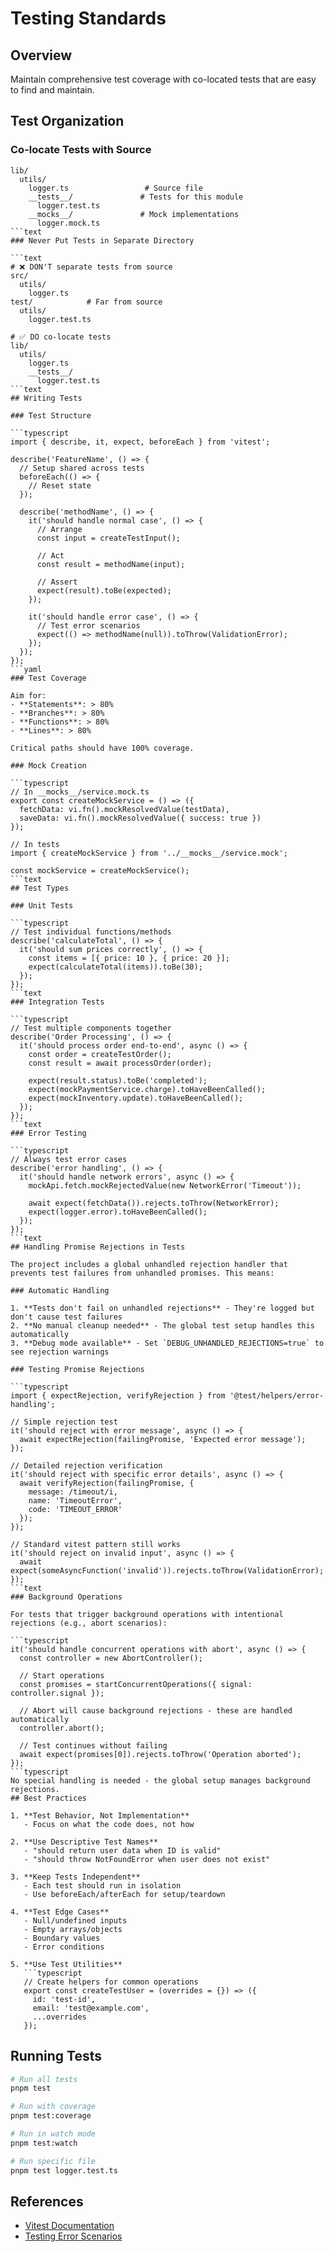 # Testing Standards

## Overview

Maintain comprehensive test coverage with co-located tests that are easy to find and maintain.

## Test Organization

### Co-locate Tests with Source

````text
lib/
  utils/
    logger.ts                 # Source file
    __tests__/               # Tests for this module
      logger.test.ts
    __mocks__/               # Mock implementations
      logger.mock.ts
```text
### Never Put Tests in Separate Directory

```text
# ❌ DON'T separate tests from source
src/
  utils/
    logger.ts
test/            # Far from source
  utils/
    logger.test.ts

# ✅ DO co-locate tests
lib/
  utils/
    logger.ts
    __tests__/
      logger.test.ts
```text
## Writing Tests

### Test Structure

```typescript
import { describe, it, expect, beforeEach } from 'vitest';

describe('FeatureName', () => {
  // Setup shared across tests
  beforeEach(() => {
    // Reset state
  });

  describe('methodName', () => {
    it('should handle normal case', () => {
      // Arrange
      const input = createTestInput();

      // Act
      const result = methodName(input);

      // Assert
      expect(result).toBe(expected);
    });

    it('should handle error case', () => {
      // Test error scenarios
      expect(() => methodName(null)).toThrow(ValidationError);
    });
  });
});
```yaml
### Test Coverage

Aim for:
- **Statements**: > 80%
- **Branches**: > 80%
- **Functions**: > 80%
- **Lines**: > 80%

Critical paths should have 100% coverage.

### Mock Creation

```typescript
// In __mocks__/service.mock.ts
export const createMockService = () => ({
  fetchData: vi.fn().mockResolvedValue(testData),
  saveData: vi.fn().mockResolvedValue({ success: true })
});

// In tests
import { createMockService } from '../__mocks__/service.mock';

const mockService = createMockService();
```text
## Test Types

### Unit Tests

```typescript
// Test individual functions/methods
describe('calculateTotal', () => {
  it('should sum prices correctly', () => {
    const items = [{ price: 10 }, { price: 20 }];
    expect(calculateTotal(items)).toBe(30);
  });
});
```text
### Integration Tests

```typescript
// Test multiple components together
describe('Order Processing', () => {
  it('should process order end-to-end', async () => {
    const order = createTestOrder();
    const result = await processOrder(order);

    expect(result.status).toBe('completed');
    expect(mockPaymentService.charge).toHaveBeenCalled();
    expect(mockInventory.update).toHaveBeenCalled();
  });
});
```text
### Error Testing

```typescript
// Always test error cases
describe('error handling', () => {
  it('should handle network errors', async () => {
    mockApi.fetch.mockRejectedValue(new NetworkError('Timeout'));

    await expect(fetchData()).rejects.toThrow(NetworkError);
    expect(logger.error).toHaveBeenCalled();
  });
});
```text
## Handling Promise Rejections in Tests

The project includes a global unhandled rejection handler that prevents test failures from unhandled promises. This means:

### Automatic Handling

1. **Tests don't fail on unhandled rejections** - They're logged but don't cause test failures
2. **No manual cleanup needed** - The global test setup handles this automatically
3. **Debug mode available** - Set `DEBUG_UNHANDLED_REJECTIONS=true` to see rejection warnings

### Testing Promise Rejections

```typescript
import { expectRejection, verifyRejection } from '@test/helpers/error-handling';

// Simple rejection test
it('should reject with error message', async () => {
  await expectRejection(failingPromise, 'Expected error message');
});

// Detailed rejection verification
it('should reject with specific error details', async () => {
  await verifyRejection(failingPromise, {
    message: /timeout/i,
    name: 'TimeoutError',
    code: 'TIMEOUT_ERROR'
  });
});

// Standard vitest pattern still works
it('should reject on invalid input', async () => {
  await expect(someAsyncFunction('invalid')).rejects.toThrow(ValidationError);
});
```text
### Background Operations

For tests that trigger background operations with intentional rejections (e.g., abort scenarios):

```typescript
it('should handle concurrent operations with abort', async () => {
  const controller = new AbortController();

  // Start operations
  const promises = startConcurrentOperations({ signal: controller.signal });

  // Abort will cause background rejections - these are handled automatically
  controller.abort();

  // Test continues without failing
  await expect(promises[0]).rejects.toThrow('Operation aborted');
});
```typescript
No special handling is needed - the global setup manages background rejections.
## Best Practices

1. **Test Behavior, Not Implementation**
   - Focus on what the code does, not how

2. **Use Descriptive Test Names**
   - "should return user data when ID is valid"
   - "should throw NotFoundError when user does not exist"

3. **Keep Tests Independent**
   - Each test should run in isolation
   - Use beforeEach/afterEach for setup/teardown

4. **Test Edge Cases**
   - Null/undefined inputs
   - Empty arrays/objects
   - Boundary values
   - Error conditions

5. **Use Test Utilities**
   ```typescript
   // Create helpers for common operations
   export const createTestUser = (overrides = {}) => ({
     id: 'test-id',
     email: 'test@example.com',
     ...overrides
   });
````

## Running Tests

```bash
# Run all tests
pnpm test

# Run with coverage
pnpm test:coverage

# Run in watch mode
pnpm test:watch

# Run specific file
pnpm test logger.test.ts
```

## References

- [Vitest Documentation](https://vitest.dev/)
- [Testing Error Scenarios](../../lib/utils/errors/docs/testing-errors.md)
